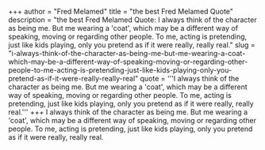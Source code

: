 +++
author = "Fred Melamed"
title = "the best Fred Melamed Quote"
description = "the best Fred Melamed Quote: I always think of the character as being me. But me wearing a 'coat', which may be a different way of speaking, moving or regarding other people. To me, acting is pretending, just like kids playing, only you pretend as if it were really, really real."
slug = "i-always-think-of-the-character-as-being-me-but-me-wearing-a-coat-which-may-be-a-different-way-of-speaking-moving-or-regarding-other-people-to-me-acting-is-pretending-just-like-kids-playing-only-you-pretend-as-if-it-were-really-really-real"
quote = '''I always think of the character as being me. But me wearing a 'coat', which may be a different way of speaking, moving or regarding other people. To me, acting is pretending, just like kids playing, only you pretend as if it were really, really real.'''
+++
I always think of the character as being me. But me wearing a 'coat', which may be a different way of speaking, moving or regarding other people. To me, acting is pretending, just like kids playing, only you pretend as if it were really, really real.
